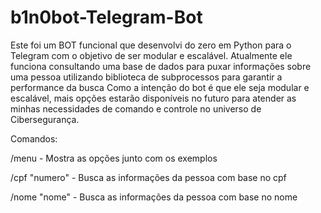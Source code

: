# b1n0bot-Telegram-Bot

Este foi um BOT funcional que desenvolvi do zero em Python para o Telegram com o objetivo de ser modular e escalável.
Atualmente ele funciona consultando uma base de dados para puxar informações sobre uma pessoa utilizando biblioteca de subprocessos para garantir a performance da busca
Como a intenção do bot é que ele seja modular e escalável, mais opções estarão disponíveis no futuro para atender as minhas necessidades de comando e controle no universo de Cibersegurança.


Comandos:

/menu - Mostra as opções  junto com os exemplos

/cpf "numero" - Busca as informações da pessoa com base no cpf

/nome "nome" - Busca as informações da pessoa com base no nome
